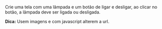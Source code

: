Crie uma tela com uma lâmpada e um botão de ligar e desligar, ao clicar no botão, a lâmpada deve ser ligada ou desligada.

**Dica:** Usem imagens e com javascript alterem a url.
